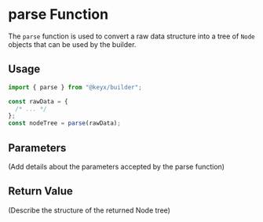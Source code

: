 # parse Function

The `parse` function is used to convert a raw data structure into a tree of `Node` objects that can be used by the builder.

## Usage

```typescript
import { parse } from "@keyx/builder";

const rawData = {
  /* ... */
};
const nodeTree = parse(rawData);
```

## Parameters

(Add details about the parameters accepted by the parse function)

## Return Value

(Describe the structure of the returned Node tree)
